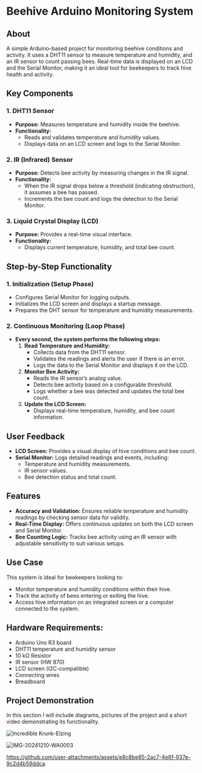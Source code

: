 # Beehive Arduino Monitoring System

## About

A simple Arduino-based project for monitoring beehive conditions and activity. It uses a DHT11 sensor to measure temperature and humidity, and an IR sensor to count passing bees. Real-time data is displayed on an LCD and the Serial Monitor, making it an ideal tool for beekeepers to track hive health and activity.

## Key Components

### 1. **DHT11 Sensor**
- **Purpose:** Measures temperature and humidity inside the beehive.
- **Functionality:**
  - Reads and validates temperature and humidity values.
  - Displays data on an LCD screen and logs to the Serial Monitor.

### 2. **IR (Infrared) Sensor**
- **Purpose:** Detects bee activity by measuring changes in the IR signal.
- **Functionality:**
  - When the IR signal drops below a threshold (indicating obstruction), it assumes a bee has passed.
  - Increments the bee count and logs the detection to the Serial Monitor.

### 3. **Liquid Crystal Display (LCD)**
- **Purpose:** Provides a real-time visual interface.
- **Functionality:**
  - Displays current temperature, humidity, and total bee count.

## Step-by-Step Functionality

### **1. Initialization (Setup Phase)**
- Configures Serial Monitor for logging outputs.
- Initializes the LCD screen and displays a startup message.
- Prepares the DHT sensor for temperature and humidity measurements.

### **2. Continuous Monitoring (Loop Phase)**
- **Every second, the system performs the following steps:**
  1. **Read Temperature and Humidity:**
     - Collects data from the DHT11 sensor.
     - Validates the readings and alerts the user if there is an error.
     - Logs the data to the Serial Monitor and displays it on the LCD.
  2. **Monitor Bee Activity:**
     - Reads the IR sensor’s analog value.
     - Detects bee activity based on a configurable threshold.
     - Logs whether a bee was detected and updates the total bee count.
  3. **Update the LCD Screen:**
     - Displays real-time temperature, humidity, and bee count information.
     
## User Feedback
- **LCD Screen:** Provides a visual display of hive conditions and bee count.
- **Serial Monitor:** Logs detailed readings and events, including:
  - Temperature and humidity measurements.
  - IR sensor values.
  - Bee detection status and total count.

## Features
- **Accuracy and Validation:** Ensures reliable temperature and humidity readings by checking sensor data for validity.
- **Real-Time Display:** Offers continuous updates on both the LCD screen and Serial Monitor.
- **Bee Counting Logic:** Tracks bee activity using an IR sensor with adjustable sensitivity to suit various setups.


## Use Case
This system is ideal for beekeepers looking to:
- Monitor temperature and humidity conditions within their hive.
- Track the activity of bees entering or exiting the hive.
- Access hive information on an integrated screen or a computer connected to the system.

## Hardware Requirements:

   - Arduino Uno R3 board
   - DHT11 temperature and humidity sensor
   - 10 kΩ Resistor
   - IR sensor (HW 870)
   - LCD screen (I2C-compatible)
   - Connecting wires
   - Breadboard

## Project Demonstration

In this section I will include diagrams, pictures of the project and a short video demonstrating its functionality.

![Incredible Krunk-Elzing](https://github.com/user-attachments/assets/6175d0e7-77a3-4637-91df-a44e566f77b6)


![IMG-20241210-WA0003](https://github.com/user-attachments/assets/39ffa342-9a9a-4784-803f-4cb2aeb84d50)


https://github.com/user-attachments/assets/e8c8be85-2ac7-4e6f-937e-9c2d4b59ddca







